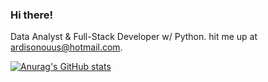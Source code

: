 ### Hi there!

Data Analyst & Full-Stack Developer w/ Python.
hit me up at ardisonouus@hotmail.com.

[![Anurag's GitHub stats](https://github-readme-stats.vercel.app/api?username=robbieardison)](https://github.com/anuraghazra/github-readme-stats)

